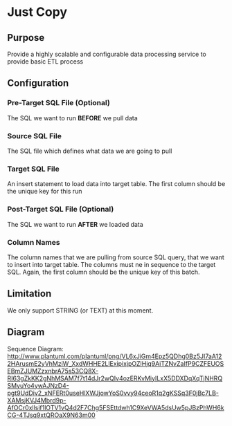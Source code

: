 # Just Copy

## Purpose   

Provide a highly scalable and configurable data processing service to provide basic ETL process 

## Configuration

### Pre-Target SQL File (Optional)

The SQL we want to run __BEFORE__ we pull data

### Source SQL File

The SQL file which defines what data we are going to pull

### Target SQL File

An insert statement to load data into target table. The first column should be the unique key for this run

### Post-Target SQL File (Optional)

The SQL we want to run __AFTER__ we loaded data

### Column Names

The column names that we are pulling from source SQL query, that we want to insert into target table. The columns must ne in sequence to the target SQL. Again, the first column should be the unique key of this batch.   

## Limitation

We only support STRING (or TEXT) at this moment. 

## Diagram

Sequence Diagram: http://www.plantuml.com/plantuml/png/VL6xJiGm4Epz5QDhg0Bz5JI7aA122HArusmE2yVhMziW_XxdWHHE2LlExipixjpOZlHjq9AiTZNvZaIfP9CZFEUOSEBmZJUMZzxnbrA75s53CQ8X-RI63gZkKK2gNhMSAM7f7t14dJr2wQIv4ozERKvMiyILxX5DDXDqXqTjNHRQSMyuYo4ywAJNzD4-pgt9UdDiv2_xNFERt0useHlXWJjowYoS0vvy94ceoR1q2gKSSq3F0jBc7LB-XAMsjKVJ4Mbrd9p-AfOCr0xllsif1lOTV1vQ4d2F7Chg5FSEttdwh1C9XeVWA5dsUw5pJBzPhWH6kCG-4TJsq9xtQROaX9N63m00

